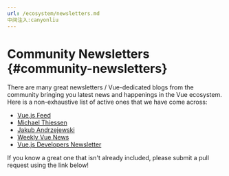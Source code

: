 ```yaml
---
url: /ecosystem/newsletters.md
中间注入:canyonliu
---
```

# Community Newsletters {#community-newsletters}

There are many great newsletters / Vue-dedicated blogs from the community bringing you latest news and happenings in the Vue ecosystem. Here is a non-exhaustive list of active ones that we have come across:

- [Vue.js Feed](https://vuejsfeed.com/)
- [Michael Thiessen](https://michaelnthiessen.com/newsletter)
- [Jakub Andrzejewski](https://dev.to/jacobandrewsky)
- [Weekly Vue News](https://weekly-vue.news/)
- [Vue.js Developers Newsletter](https://vuejsdevelopers.com/newsletter/)

If you know a great one that isn't already included, please submit a pull request using the link below!
